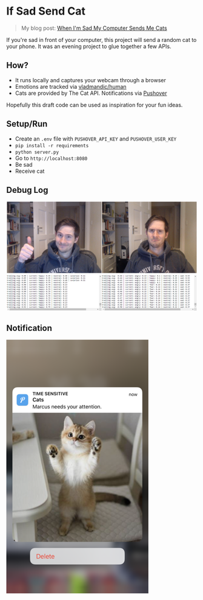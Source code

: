 # If Sad Send Cat
> My blog post: [When I'm Sad My Computer Sends Me Cats](https://healeycodes.com//when-im-sad-my-computer-sends-me-a-cat)

If you're sad in front of your computer, this project will send a random cat to your phone. It was an evening project to glue together a few APIs.

## How?
- It runs locally and captures your webcam through a browser
- Emotions are tracked via [vladmandic/human](https://github.com/vladmandic/human)
- Cats are provided by The Cat API. Notifications via [Pushover](https://pushover.net/)

Hopefully this draft code can be used as inspiration for your fun ideas.

## Setup/Run

- Create an `.env` file with `PUSHOVER_API_KEY` and `PUSHOVER_USER_KEY` 
- `pip install -r requirements`
- `python server.py`
- Go to `http://localhost:8080`
- Be sad
- Receive cat

## Debug Log

![Side by side comparison of the debug log when I'm happy vs. when I'm sad.](https://github.com/healeycodes/if-sad-send-cat/blob/main/web/happysad.png)

## Notification

![A notification on my phone of "Marcus", a cat, who "needs my attention".](https://github.com/healeycodes/if-sad-send-cat/blob/main/web/catalert2.png)

